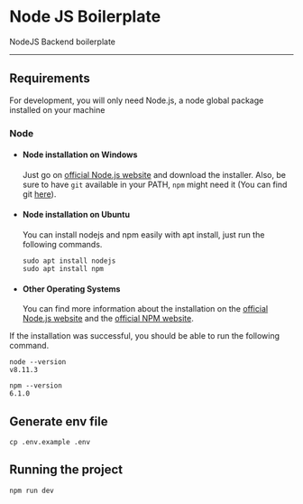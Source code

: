 # Node JS Boilerplate

NodeJS Backend boilerplate

---

## Requirements

For development, you will only need Node.js, a node global package installed on your machine

### Node

- #### Node installation on Windows

  Just go on [official Node.js website](https://nodejs.org/) and download the installer.
  Also, be sure to have `git` available in your PATH, `npm` might need it (You can find git [here](https://git-scm.com/)).

- #### Node installation on Ubuntu

  You can install nodejs and npm easily with apt install, just run the following commands.

      sudo apt install nodejs
      sudo apt install npm

- #### Other Operating Systems
  You can find more information about the installation on the [official Node.js website](https://nodejs.org/) and the [official NPM website](https://npmjs.org/).

If the installation was successful, you should be able to run the following command.

    node --version
    v8.11.3

    npm --version
    6.1.0

## Generate env file

    cp .env.example .env

## Running the project

    npm run dev
